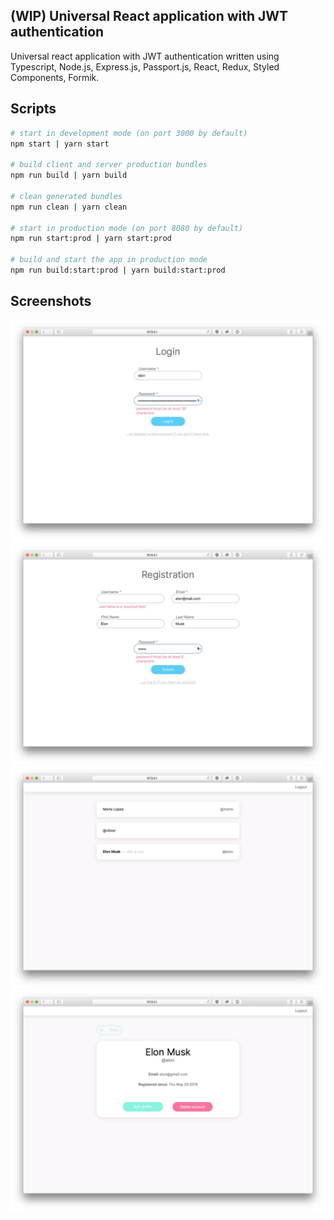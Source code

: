 ## (WIP) Universal React application with JWT authentication

Universal react application with JWT authentication written using Typescript, Node.js, Express.js, Passport.js, React, Redux, Styled Components, Formik.

## Scripts

```sh
# start in development mode (on port 3000 by default)
npm start | yarn start

# build client and server production bundles
npm run build | yarn build

# clean generated bundles
npm run clean | yarn clean

# start in production mode (on port 8080 by default)
npm run start:prod | yarn start:prod

# build and start the app in production mode
npm run build:start:prod | yarn build:start:prod
```

## Screenshots

![Login page validation](/screenshots/1.jpg?raw=true "Login page validation")
![Registration page validation](/screenshots/2.jpg?raw=true "Registration page validation")
![Main page](/screenshots/3.jpg?raw=true "Main page")
![User profile page](/screenshots/4.jpg?raw=true "User profile page")
